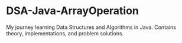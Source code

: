 # DSA-Java-ArrayOperation
My journey learning Data Structures and Algorithms in Java. Contains theory, implementations, and problem solutions.
